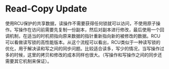 # Read-Copy Update

使用RCU保护的共享数据，读操作不需要获得任何锁就可以访问，不使用原子操作。写操作在访问前需要先复制一份副本，然后对副本进行修改，最后使用一个回调机制，在适当的时机把指向原来数据的指针重新指向新的被修改的数据。RCU可以看做读写锁的高性能版本。从这个流程可以看出，RCU类似于一种读写锁的优化，用于解决读和写之间的同步问题。比较适合读多，写少的情况，当写操作过多的时候，这里的拷贝和修改的成本同样也很大。（写操作和写操作之间的同步还需要其它机制来保证）。